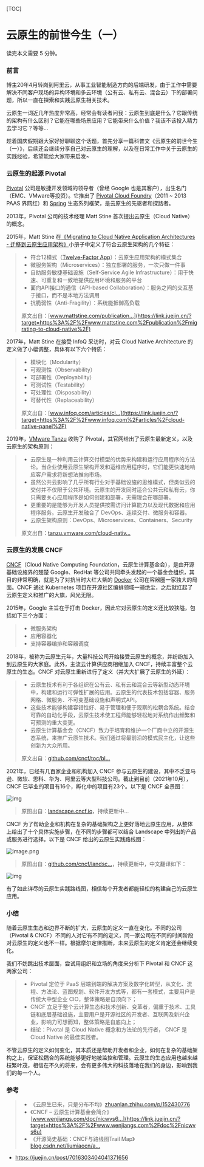 [TOC]

# 云原生的前世今生（一）

读完本文需要 5 分钟。

### 前言

博主20年4月转岗到阿里云，从事工业智能制造方向的后端研发，由于工作中需要解决不同客户现场的异构环境和多云环境（公有云、私有云、混合云）下的部署问题，所以一直在探索和实践云原生相关技术。

云原生一词近几年热度非常高，经常会有读者问我：云原生到底是什么？它跟传统的架构有什么区别？它能在哪些场景应用？它能带来什么价值？我该不该投入精力去学习它？等等...

趁着国庆假期跟大家好好聊聊这个话题，首先分享一篇科普文《云原生的前世今生（一）》，后续还会继续分享自己对云原生的理解，以及在日常工作中关于云原生的实践经验，希望能给大家带来启发~

### 云原生的起源 Pivotal

[Pivotal](https://link.juejin.cn/?target=https%3A%2F%2Fpivotal.io%2Fcn%2Fabout) 公司是敏捷开发领域的领导者（曾经 Google 也是其客户），出生名门（EMC、VMware等投资）。它推出了 [Pivotal Cloud Foundry](https://link.juejin.cn/?target=https%3A%2F%2Fwww.cloudfoundry.org%2F)（2011 ~ 2013 PAAS 界网红）和 [Spring](https://link.juejin.cn/?target=https%3A%2F%2Fspring.io%2F) 生态系列框架，是云原生的先驱者和探路者。

2013年，Pivotal 公司的技术经理 Matt Stine 首次提出云原生（Cloud Native）的概念。

2015年，Matt Stine 在[《Migrating to Cloud Native Application Architectures - 迁移到云原生应用架构》](https://link.juejin.cn/?target=https%3A%2F%2Fwww.oreilly.com%2Flibrary%2Fview%2Fmigrating-to-cloud-native%2F9781492047605%2F)小册子中定义了符合云原生架构的几个特征：

> - 符合12模式（[Twelve-Factor App](https://link.juejin.cn/?target=https%3A%2F%2F12factor.net%2F)）：云原生应用架构的模式集合
> - 微服务架构（Microservices）：独立部署的服务，一次只做一件事
> - 自助服务敏捷基础设施（Self-Service Agile Infrastructure）：用于快速、可重复和一致地提供应用环境和服务的平台
> - 面向API接口的通信（API-based Collaboration）：服务之间的交互基于接口，而不是本地方法调用
> - 抗脆弱性（Anti-Fragility）：系统能抵御高负载
>
> 原文出自：[www.mattstine.com/publication…](https://link.juejin.cn/?target=https%3A%2F%2Fwww.mattstine.com%2Fpublication%2Fmigrating-to-cloud-native%2F)

2017年，Matt Stine 在接受 InfoQ 采访时，对云 Cloud Native Architecture 的定义做了小幅调整，具体有以下六个特质：

> - 模块化（Modularity）
> - 可观测性（Observability）
> - 可部署性（Deployability）
> - 可测试性（Testability）
> - 可处理性（Disposability）
> - 可替代性（Replaceability）
>
> 原文出自：[www.infoq.com/articles/cl…](https://link.juejin.cn/?target=https%3A%2F%2Fwww.infoq.com%2Farticles%2Fcloud-native-panel%2F)

2019年，[VMware Tanzu](https://link.juejin.cn/?target=https%3A%2F%2Ftanzu.vmware.com%2F) 收购了 Pivotal，其官网给出了云原生最新定义，以及云原生的架构原则：

> - 云原生是一种利用云计算交付模型的优势来构建和运行应用程序的方法论。当企业使用云原生架构开发和运维应用程序时，它们能更快速地响应客户需求将新想法推向市场。
> - 虽然公共云影响了几乎所有行业对于基础设施的思维模式，但类似云的交付并不仅限于公共环境。云原生的开发同时适合公共云和私有云，你只需要关心应用程序是如何创建和部署，无需理会在哪部署。
> - 更重要的是能够为开发人员提供按需访问计算能力以及现代数据和应用程序服务。云原生开发融合了 DevOps、连续交付、微服务和容器。
> - 云原生架构原则：DevOps、Microservices、Containers、Security
>
> 原文出自：[tanzu.vmware.com/cloud-nativ…](https://link.juejin.cn/?target=https%3A%2F%2Ftanzu.vmware.com%2Fcloud-native)

### 云原生的发展 CNCF

[CNCF](https://link.juejin.cn/?target=https%3A%2F%2Fwww.cncf.io%2F)（Cloud Native Computing Foundation，云原生计算基金会），是由开源基础设施界的翘楚 Google、RedHat 等公司共同牵头发起的一个基金会组织，其目的非常明确，就是为了对抗当时大红大紫的 [Docker](https://link.juejin.cn/?target=https%3A%2F%2Fwww.docker.com%2F) 公司在容器圈一家独大的局面。CNCF 通过 Kubernetes 项目在开源社区编排领域一骑绝尘，之后就扛起了云原生定义和推广的大旗，风光无限。

2015年，Google 主旨在于打击 Docker，因此它对云原生的定义还比较狭隘，包括如下三个方面：

> - 微服务架构
> - 应用容器化
> - 支持容器编排和容器调度

2018年，被称为云原生元年，大量科技公司开始接受云原生的概念，并纷纷加入到云原生的大家庭。此外，主流云计算供应商相继加入 CNCF，持续丰富整个云原生的生态。CNCF 对云原生重新进行了定义（并大大扩展了云原生的外延）：

> - 云原生技术有利于各组织在公有云、私有云和混合云等新型动态环境中，构建和运行可弹性扩展的应用。云原生的代表技术包括容器、服务网格、微服务、不可变基础设施和声明式API。
> - 这些技术能够构建容错性好、易于管理和便于观察的松耦合系统。结合可靠的自动化手段，云原生技术使工程师能够轻松地对系统作出频繁和可预测的重大变更。
> - 云原生计算基金会（CNCF）致力于培育和维护一个厂商中立的开源生态系统，来推广云原生技术。我们通过将最前沿的模式民主化，让这些创新为大众所用。
>
> 原文出自：[github.com/cncf/toc/bl…](https://link.juejin.cn/?target=https%3A%2F%2Fgithub.com%2Fcncf%2Ftoc%2Fblob%2Fmain%2FDEFINITION.md)

2021年，已经有几百家企业和机构加入 CNCF 参与云原生的建设，其中不乏亚马逊、微软、思科、华为、阿里云等大型科技公司。截止到目前（2021年10月），CNCF 已毕业的项目有16个，孵化中的项目有23个。以下是 CNCF 全景图：

![img](https://p3-juejin.byteimg.com/tos-cn-i-k3u1fbpfcp/e0a719a60d4d438daf44f51ee251d7a3~tplv-k3u1fbpfcp-watermark.awebp)

> 原图出自：[landscape.cncf.io](https://link.juejin.cn/?target=https%3A%2F%2Flandscape.cncf.io%2F)，持续更新中...

CNCF 为了帮助企业和机构在复杂的基础架构之上更好落地云原生应用，从整体上给出了十个具体实施步骤，在不同的步骤都可以结合 Landscape 中列出的产品或服务进行选择。以下是 CNCF 给出的云原生实践路线图：

![image.png](https://p6-juejin.byteimg.com/tos-cn-i-k3u1fbpfcp/c47706f541824a139732222ceb77f780~tplv-k3u1fbpfcp-watermark.awebp?)

> 原图出自：[github.com/cncf/landsc…](https://link.juejin.cn/?target=https%3A%2F%2Fgithub.com%2Fcncf%2Flandscape)，持续更新中，中文翻译如下：

![img](https://p3-juejin.byteimg.com/tos-cn-i-k3u1fbpfcp/06360f3fe15d4b7d8d7d0a02618605f6~tplv-k3u1fbpfcp-watermark.awebp)

有了如此详尽的云原生实践路线图，相信每个开发者都能轻松的构建自己的云原生应用。

### 小结

随着云原生生态和边界不断的扩大，云原生的定义一直在变化。不同的公司（Pivotal & CNCF）不同的人对它有不同的定义，同一家公司在不同的时间阶段对云原生的定义也不一样。根据摩尔定律推断，未来云原生的定义肯定还会继续变化。

我们不妨跳出技术层面，尝试用组织和立场的角度来分析下 Pivotal 和 CNCF 这两家公司：

> - Pivotal 定位于 PaaS 层端到端的解决方案及数字化转型，从文化、流程、方法论、蓝图规划、软件开发方式等，都有一套模式，主要用户是传统大中型企业 CIO，整体策略是自顶向下；
> - CNCF 立足于整个云计算生态和技术创新、变革者，偏重于技术、工具链和底层基础设施，主要用户是开源社区的开发者、互联网及新兴企业，影响力可想而知，整体策略是自底向上；
> - 结论：Pivotal 是 Cloud Native 概念和方法论的先行者， CNCF 是 Cloud Native 的最佳实践者。

不管云原生的定义如何变化，其本质还是帮助开发者和企业，如何在复杂的基础架构之上，保证松耦合的系统能够更好地被监控和管理。云原生的生态应用也越来越枝繁叶茂，相信在不久的将来，会有更多伟大的科技落地在我们的身边，影响到我们的每一个人。

### 参考

> - 《云原生已来，只是分布不均》[zhuanlan.zhihu.com/p/152430776](https://link.juejin.cn/?target=https%3A%2F%2Fzhuanlan.zhihu.com%2Fp%2F152430776)
> - 《CNCF – 云原生计算基金会简介》[www.wenjiangs.com/doc/nicwvs6…](https://link.juejin.cn/?target=https%3A%2F%2Fwww.wenjiangs.com%2Fdoc%2Fnicwvs6u)
> - 《开源简史基础：CNCF与路线图Trail Map》[blog.csdn.net/liumiaocn/a…](https://link.juejin.cn/?target=https%3A%2F%2Fblog.csdn.net%2Fliumiaocn%2Farticle%2Fdetails%2F100653635)



- https://juejin.cn/post/7016303404041371656